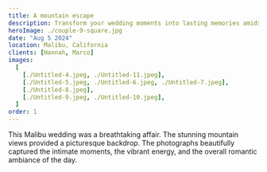 ```yaml
---
title: A mountain escape
description: Transform your wedding moments into lasting memories amidst California's majestic mountains.
heroImage: ./couple-9-square.jpg
date: "Aug 5 2024"
location: Malibu, California
clients: [Hannah, Marco]
images:
  [
    [./Untitled-4.jpeg, ./Untitled-11.jpeg],
    [./Untitled-5.jpeg, ./Untitled-6.jpeg, ./Untitled-7.jpeg],
    [./Untitled-8.jpeg],
    [./Untitled-9.jpeg, ./Untitled-10.jpeg],
  ]
order: 1
---
```


This Malibu wedding was a breathtaking affair. The stunning mountain views provided a picturesque backdrop. The photographs beautifully captured the intimate moments, the vibrant energy, and the overall romantic ambiance of the day.
